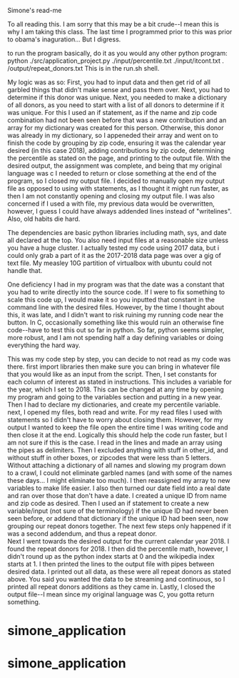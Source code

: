 Simone's read-me

To all reading this.  I am sorry that this may be a bit crude--I mean this is why I am taking this class.  The last time I programmed prior to this was prior to obama's inaguration... But I digress.

to run the program basically, do it as you would any other python program:
python ./src/application_project.py ./input/percentile.txt ./input/itcont.txt .\
/output/repeat_donors.txt
This is in the run.sh shell.

My logic was as so:
First, you had to input data and then get rid of all garbled things that didn't make sense and pass them over.  Next, you had to determine if this donor was unique.  Next, you needed to make a dictionary of all donors, as you need to start with a list of all donors to determine if it was unique.  For this I used an if statement, as if the name and zip code combination had not been seen before that was a new contribution and an array for my dictionary was created for this person.  Otherwise, this donor was already in my dictionary, so I appeneded their array and went on to finish the code by grouping by zip code, ensuring it was the calendar year desired (in this case 2018), adding contributions by zip code, determining the percentile as stated on the page, and printing to the output file. With the desired output, the assignment was complete, and being that my original language was c I needed to return or close something at the end of the program, so I closed my output file.  I decided to manually open my output file as opposed to using with statements, as I thought it might run faster, as then I am not constantly opening and closing my output file.  I was also concerned if I used a with file, my previous data would be overwritten, however, I guess I could have always addended lines instead of "writelines".  Also, old habits die hard.

The dependencies are basic python libraries including math, sys, and date all declared at the top.  You also need input files at a reasonable size unless you have a huge cluster.  I actually tested my code using 2017 data, but i could only grab a part of it as the 2017-2018 data page was over a gig of text file.  My measley 10G partition of virtualbox with ubuntu could not handle that.

One deficiency I had in my program was that the date was a constant that you had to write directly into the source code.  If I were to fix something to scale this code up, I would make it so you inputted that constant in the command line with the desired files.  However, by the time I thought about this, it was late, and I didn't want to risk ruining my running code near the button.  In C, occasionally something like this would ruin an otherwise fine code--have to test this out so far in python.  So far, python seems simpler, more robust, and I am not spending half a day defining variables or doing everything the hard way.

This was my code step by step, you can decide to not read as my code was there.
first import libraries
then make sure you can bring in whatever file that you would like as an input from the script.
Then, I set constants for each column of interest as stated in instructions.  This includes a variable for the year, which I set to 2018.  This can be changed at any time by opening my program and going to the variables section and putting in a new year.  
Then I had to declare my dictionaries, and create my percentile variable.
next, I opened my files, both read and write.  For my read files I used with statements so I didn't have to worry about closing them.  However, for my output I wanted to keep the file open the entire time I was writing code and then close it at the end.  Logically this should help the code run faster, but I am not sure if this is the case.
I read in the lines and made an array using the pipes as delimiters.
Then I excluded anything with stuff in other_id, and without stuff in other boxes, or zipcodes that were less than 5 letters.  Without attaching a dictionary of all names and slowing my program down to a crawl, I could not eliminate garbled names (and with some of the names these days... I might eliminate too much).
I then reassigned my array to new variables to make life easier.
I also then turned our date field into a real date and ran over those that don't have a date.
I created a unique ID from name and zip code as desired.
Then I used an if statement to create a new variable/input (not sure of the terminology) if the unique ID had never been seen before, or addend that dictionary if the unique ID had been seen, now grouping our repeat donors together.  The next few steps only happened if it was a second addendum, and thus a repeat donor.  
Next I went towards the desired output for the current calendar year 2018.
I found the repeat donors for 2018.
I then did the percentile math, however, I didn't round up as the python index starts at 0 and the wikipedia index starts at 1.
I then printed the lines to the output file with pipes between desired data.  I printed out all data, as these were all repeat donors as stated above.  You said you wanted the data to be streaming and continuous, so I printed all repeat donors additions as they came in.
Lastly, I closed the output file--I mean since my original language was C, you gotta return something.

# simone_application
# simone_application
